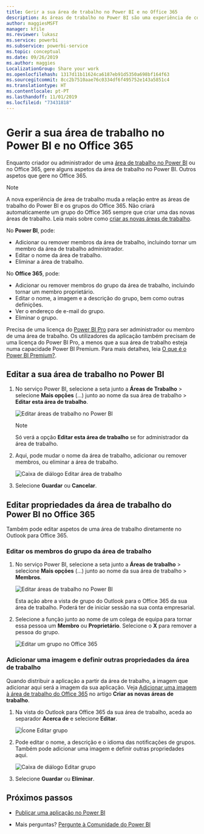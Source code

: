 ```yaml
---
title: Gerir a sua área de trabalho no Power BI e no Office 365
description: As áreas de trabalho no Power BI são uma experiência de colaboração baseada nos grupos do Office 365. Faça a gestão das suas áreas de trabalho no Power BI e também no Office 365.
author: maggiesMSFT
manager: kfile
ms.reviewer: lukasz
ms.service: powerbi
ms.subservice: powerbi-service
ms.topic: conceptual
ms.date: 09/26/2019
ms.author: maggies
LocalizationGroup: Share your work
ms.openlocfilehash: 1317d11b11624ca6187eb91d5350a698bf164f63
ms.sourcegitcommit: 8cc2b7510aae76c0334df6f495752e143a5851c4
ms.translationtype: HT
ms.contentlocale: pt-PT
ms.lasthandoff: 11/01/2019
ms.locfileid: "73431818"
---
```

# <a name="manage-your-workspace-in-power-bi-and-office-365"></a>Gerir a sua área de trabalho no Power BI e no Office 365

Enquanto criador ou administrador de uma [área de trabalho no Power BI](service-create-distribute-apps.md) ou no Office 365, gere alguns aspetos da área de trabalho no Power BI. Outros aspetos que gere no Office 365.

> [!NOTE]
> A nova experiência de área de trabalho muda a relação entre as áreas de trabalho do Power BI e os grupos do Office 365. Não criará automaticamente um grupo do Office 365 sempre que criar uma das novas áreas de trabalho. Leia mais sobre como [criar as novas áreas de trabalho](service-create-the-new-workspaces.md).

No **Power BI**, pode:

* Adicionar ou remover membros da área de trabalho, incluindo tornar um membro da área de trabalho administrador.
* Editar o nome da área de trabalho.
* Eliminar a área de trabalho.

No **Office 365**, pode:

* Adicionar ou remover membros do grupo da área de trabalho, incluindo tornar um membro proprietário.
* Editar o nome, a imagem e a descrição do grupo, bem como outras definições.
* Ver o endereço de e-mail do grupo.
* Eliminar o grupo.

Precisa de uma licença do [Power BI Pro](service-features-license-type.md) para ser administrador ou membro de uma área de trabalho. Os utilizadores da aplicação também precisam de uma licença do Power BI Pro, a menos que a sua área de trabalho esteja numa capacidade Power BI Premium. Para mais detalhes, leia [O que é o Power BI Premium?](service-premium-what-is.md).

## <a name="edit-your-workspace-in-power-bi"></a>Editar a sua área de trabalho no Power BI

1. No serviço Power BI, selecione a seta junto a **Áreas de Trabalho** > selecione **Mais opções** (...) junto ao nome da sua área de trabalho > **Editar esta área de trabalho**.

   ![Editar áreas de trabalho no Power BI](media/service-manage-app-workspace-in-power-bi-and-office-365/power-bi-app-ellipsis.png)

   > [!NOTE]
   > Só verá a opção **Editar esta área de trabalho** se for administrador da área de trabalho.

1. Aqui, pode mudar o nome da área de trabalho, adicionar ou remover membros, ou eliminar a área de trabalho.

   ![Caixa de diálogo Editar área de trabalho](media/service-manage-app-workspace-in-power-bi-and-office-365/power-bi-app-edit-workspace.png)

1. Selecione **Guardar** ou **Cancelar**.

## <a name="edit-power-bi-workspace-properties-in-office-365"></a>Editar propriedades da área de trabalho do Power BI no Office 365

Também pode editar aspetos de uma área de trabalho diretamente no Outlook para Office 365.

### <a name="edit-the-members-of-the-workspace-group"></a>Editar os membros do grupo da área de trabalho

1. No serviço Power BI, selecione a seta junto a **Áreas de trabalho** > selecione **Mais opções** (…) junto ao nome da sua área de trabalho > **Membros**.

   ![Editar áreas de trabalho no Power BI](media/service-manage-app-workspace-in-power-bi-and-office-365/power-bi-app-ellipsis-members.png)

   Esta ação abre a vista de grupo do Outlook para o Office 365 da sua área de trabalho. Poderá ter de iniciar sessão na sua conta empresarial.

1. Selecione a função junto ao nome de um colega de equipa para tornar essa pessoa um **Membro** ou **Proprietário**. Selecione o **X** para remover a pessoa do grupo.

   ![Editar um grupo no Office 365](media/service-manage-app-workspace-in-power-bi-and-office-365/pbi_managegroupo365.png)

### <a name="add-an-image-and-set-other-workspace-properties"></a>Adicionar uma imagem e definir outras propriedades da área de trabalho

Quando distribuir a aplicação a partir da área de trabalho, a imagem que adicionar aqui será a imagem da sua aplicação. Veja [Adicionar uma imagem à área de trabalho do Office 365](service-create-workspaces.md#add-an-image-to-your-office-365-workspace-optional) no artigo **Criar as novas áreas de trabalho**.

1. Na vista do Outlook para Office 365 da sua área de trabalho, aceda ao separador **Acerca de** e selecione **Editar**.

    ![Ícone Editar grupo](media/service-manage-app-workspace-in-power-bi-and-office-365/pbi_editgroupo365.png)
1. Pode editar o nome, a descrição e o idioma das notificações de grupos. Também pode adicionar uma imagem e definir outras propriedades aqui.

   ![Caixa de diálogo Editar grupo](media/service-manage-app-workspace-in-power-bi-and-office-365/pbi_editgrpo365dialog.png)

1. Selecione **Guardar** ou **Eliminar**.

## <a name="next-steps"></a>Próximos passos

* [Publicar uma aplicação no Power BI](service-create-distribute-apps.md)

* Mais perguntas? [Pergunte à Comunidade do Power BI](http://community.powerbi.com/)
